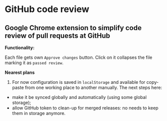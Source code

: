 GitHub code review
=

Google Chrome extension to simplify code review of pull requests at GitHub
-

**Functionality:**

Each file gets own `Approve changes` button. Click on it collapses the file marking it as `passed review`.

**Nearest plans**

1. For now configuration is saved in `localStorage` and available for copy-paste from one working place to another manually.
The next steps here:
- make it be synced globally and automatically (using some global storage);
- allow GitHub token to clean-up for merged releases: no needs to keep them in storage anymore.
